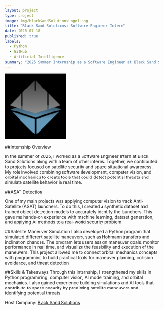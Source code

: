 ```yaml
---
layout: project
type: project
image: img/blackSandSolutionsLogo1.png
title: "Black Sand Solutions: Software Engineer Intern"
date: 2025-07-18
published: true
labels:
  - Python
  - GitHub
  - Artificial Intelligence
summary: "2025 Summer Internship as a Software Engineer at Black Sand Solutions, creating simulations and and programs to aid satellites."
---
```


<div class="text-center p-4">
  <img width="200px" src="../img/blackSandSolutionsLogo1.png" class="img-thumbnail" >
</div>

##Internship Overview

In the summer of 2025, I worked as a Software Engineer Intern at Black Sand Solutions along with a team of other interns. Together, we contributed to projects focused on satellite security and space situational awareness. My role involved combining software development, computer vision, and orbital mechanics to create tools that could detect potential threats and simulate satellite behavior in real time.

##ASAT Detection

One of my main projects was applying computer vision to track Anti-Satellite (ASAT) launchers. To do this, I created a synthetic dataset and trained object detection models to accurately identify the launchers. This gave me hands-on experience with machine learning, dataset generation, and applying AI methods to a real-world security problem.

##Satellite Maneuver Simulation
I also developed a Python program that simulated different satellite maneuvers, such as Hohmann transfers and inclination changes. The program lets users assign maneuver goals, monitor performance in real time, and visualize the feasibility and execution of the maneuvers. This project allowed me to connect orbital mechanics concepts with programming to build practical tools for maneuver planning, collision avoidance, and threat detection

##Skills & Takeaways
Through this internship, I strengthened my skills in Python programming, computer vision, AI model training, and orbital mechanics. I also gained experience building simulations and AI tools that contribute to space security by predicting satellite maneuvers and identifying potential threats.



Host Company: <a href="https://blacksandsolutions.com/"><i class="large github icon "></i>Black Sand Solutions</a>
